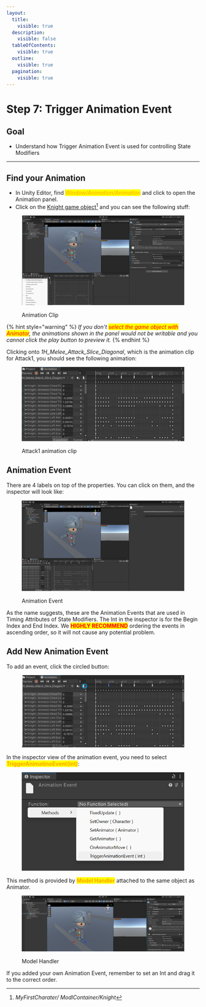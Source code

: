 ```yaml
---
layout:
  title:
    visible: true
  description:
    visible: false
  tableOfContents:
    visible: true
  outline:
    visible: true
  pagination:
    visible: true
---
```


# Step 7: Trigger Animation Event

## Goal

* Understand how Trigger Animation Event is used for controlling State Modifiers

***

## Find your Animation

* In Unity Editor, find _<mark style="color:orange;">Window/Animation/Animation</mark>_ and click to open the Animation panel.
* Click on the [Knight game object](#user-content-fn-1)[^1] and you can see the following stuff:&#x20;

<figure><img src="../../.gitbook/assets/image (45).png" alt=""><figcaption><p>Animation Clip</p></figcaption></figure>

{% hint style="warning" %}
_If you don't <mark style="color:red;">select the game object with Animator</mark>, the animations shown in the panel would not be writable and you cannot click the play button to preview it._&#x20;
{% endhint %}

Clicking onto _1H\_Melee\_Attack\_Slice\_Diagonal_, which is the animation clip for Attack1, you should see the following animation:

<figure><img src="../../.gitbook/assets/image (46).png" alt=""><figcaption><p>Attack1 animation clip</p></figcaption></figure>

## Animation Event

There are 4 labels on top of the properties. You can click on them, and the inspector will look like:

<figure><img src="../../.gitbook/assets/image (47).png" alt=""><figcaption><p>Animation Event</p></figcaption></figure>

As the name suggests, these are the Animation Events that are used in Timing Attributes of State Modifiers. The Int in the inspector is for the Begin Index and End Index. We <mark style="color:red;">**HIGHLY RECOMMEND**</mark> ordering the events in ascending order, so it will not cause any potential problem.

## Add New Animation Event

To add an event, click the circled button:

<figure><img src="../../.gitbook/assets/image (48).png" alt=""><figcaption></figcaption></figure>

In the inspector view of the animation event, you need to select <mark style="color:orange;">**TriggerAnimatinoEvent(int)**</mark>:

<figure><img src="../../.gitbook/assets/image (49).png" alt=""><figcaption></figcaption></figure>

This method is provided by <mark style="color:orange;">**Model Handler**</mark> attached to the same object as Animator.

<figure><img src="../../.gitbook/assets/image (50).png" alt=""><figcaption><p>Model Handler</p></figcaption></figure>

If you added your own Animation Event, remember to set an Int and drag it to the correct order.



[^1]: _MyFirstCharater/ ModlContainer/Knight_
